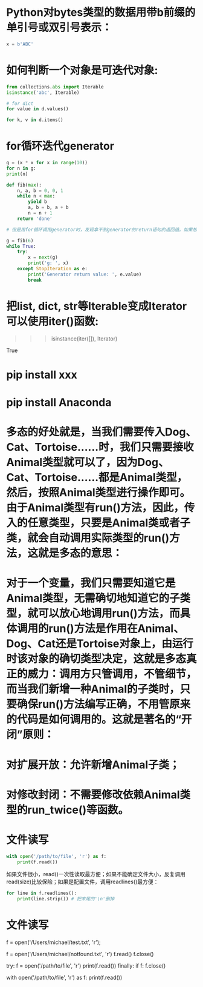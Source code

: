 # Python对bytes类型的数据用带b前缀的单引号或双引号表示：

```python
x = b'ABC'
```

# 如何判断一个对象是可迭代对象:

```python
from collections.abs import Iterable
isinstance('abc', Iterable)

# for dict
for value in d.values()

for k, v in d.items()

```

# for循环迭代generator

```python
g = (x * x for x in range(10))
for n in g:
print(n)

def fib(max):
    n, a, b = 0, 0, 1
    while n < max:
        yield b
        a, b = b, a + b
        n = n + 1
    return 'done'

# 但是用for循环调用generator时，发现拿不到generator的return语句的返回值。如果想要拿到返回值，必须捕获StopIteration错误，返回值包含在StopIteration的value中：

g = fib(6)
while True:
    try:
        x = next(g)
        print('g: ', x)
    except StopIteration as e:
        print('Generator return value: ', e.value)
        break    
```

# 把list, dict, str等Iterable变成Iterator可以使用iter()函数:

>>> isinstance(iter([]), Iterator) 

True

# pip install xxx

# pip install Anaconda

# 多态的好处就是，当我们需要传入Dog、Cat、Tortoise……时，我们只需要接收Animal类型就可以了，因为Dog、Cat、Tortoise……都是Animal类型，然后，按照Animal类型进行操作即可。由于Animal类型有run()方法，因此，传入的任意类型，只要是Animal类或者子类，就会自动调用实际类型的run()方法，这就是多态的意思：

# 对于一个变量，我们只需要知道它是Animal类型，无需确切地知道它的子类型，就可以放心地调用run()方法，而具体调用的run()方法是作用在Animal、Dog、Cat还是Tortoise对象上，由运行时该对象的确切类型决定，这就是多态真正的威力：调用方只管调用，不管细节，而当我们新增一种Animal的子类时，只要确保run()方法编写正确，不用管原来的代码是如何调用的。这就是著名的“开闭”原则：

# 对扩展开放：允许新增Animal子类；

# 对修改封闭：不需要修改依赖Animal类型的run_twice()等函数。

# 文件读写

```python
with open('/path/to/file', 'r') as f:
    print(f.read())
```

如果文件很小，read()一次性读取最方便；如果不能确定文件大小，反复调用read(size)比较保险；如果是配置文件，调用readlines()最方便：

```python
for line in f.readlines():
    print(line.strip()) # 把末尾的'\n'删掉
```

# 文件读写
f = open('/Users/michael/test.txt', 'r');

f = open('/Users/michael/notfound.txt', 'r')
f.read()
f.close()

try:
    f = open('/path/to/file', 'r')
    print(f.read())
finally:
    if f:
        f.close()

with open('/path/to/file', 'r') as f:
    print(f.read())    